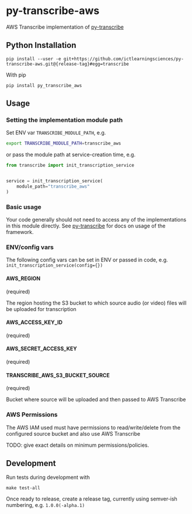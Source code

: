 py-transcribe-aws
===================

AWS Transcribe implementation of [py-transcribe](https://github.com/ICTLearningSciences/py-transcribe)

Python Installation
-------------------

```
pip install --user -e git+https://github.com/ictlearningsciences/py-transcribe-aws.git@{release-tag}#egg=transcribe
```

With pip

```
pip install py_transcribe_aws
```

## Usage

### Setting the implementation module path

Set ENV var `TRANSCRIBE_MODULE_PATH`, e.g.

```bash
export TRANSCRIBE_MODULE_PATH=transcribe_aws
```

or pass the module path at service-creation time, e.g.

```python
from transcribe import init_transcription_service


service = init_transcription_service(
    module_path="transcribe_aws"
)
```

### Basic usage

Your code generally should not need to access any of the implementations in this module directly. See [py-transcribe](https://github.com/ICTLearningSciences/py-transcribe) for docs on usage of the framework.

### ENV/config vars

The following config vars can be set in ENV or passed in code, e.g. `init_transcription_service(config={})`

#### AWS_REGION 

(required)

The region hosting the S3 bucket to which source audio (or video) files will be uploaded for transcription

#### AWS_ACCESS_KEY_ID 

(required)

#### AWS_SECRET_ACCESS_KEY

(required)

#### TRANSCRIBE_AWS_S3_BUCKET_SOURCE

(required)

Bucket where source will be uploaded and then passed to AWS Transcribe

### AWS Permissions

The AWS IAM used must have permissions to read/write/delete from the configured source bucket and also use AWS Transcribe

TODO: give exact details on minimum permissions/policies.


Development
-----------

Run tests during development with

```
make test-all
```

Once ready to release, create a release tag, currently using semver-ish numbering, e.g. `1.0.0(-alpha.1)`